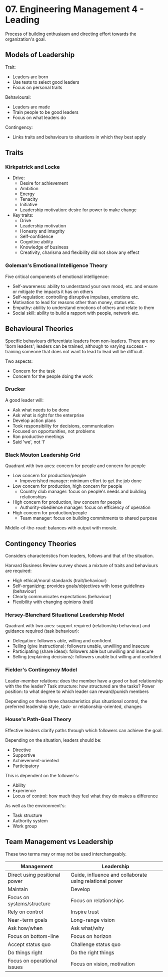 # 07. Engineering Management 4 - Leading

Process of building enthusiasm and directing effort towards the organization's goal.

## Models of Leadership

Trait:

- Leaders are born
- Use tests to select good leaders
- Focus on personal traits

Behavioural:

- Leaders are made
- Train people to be good leaders
- Focus on what leaders do

Contingency:

- Links traits and behaviours to situations in which they best apply

## Traits

### Kirkpatrick and Locke

- Drive:
  - Desire for achievement
  - Ambition
  - Energy
  - Tenacity
  - Initiative
  - Leadership motivation: desire for power to make change
- Key traits:
  - Drive
  - Leadership motivation
  - Honesty and integrity
  - Self-confidence
  - Cognitive ability
  - Knowledge of business
  - Creativity, charisma and flexibility did not show any effect

### Goleman's Emotional Intelligence Theory

Five critical components of emotional intelligence:

- Self-awareness: ability to understand your own mood, etc. and ensure or mitigate the impacts it has on others
- Self-regulation: controlling disruptive impulses, emotions etc.
- Motivation to lead for reasons other than money, status etc.
- Empathy: ability to understand emotions of others and relate to them
- Social skill: ability to build a rapport with people, network etc.

## Behavioural Theories

Specific behaviours differentiate leaders from non-leaders. There are no 'born leaders'; leaders can be trained, although to varying success - training someone that does not want to lead to lead will be difficult.

Two aspects:

- Concern for the task
- Concern for the people doing the work

### Drucker

A good leader will:

- Ask what needs to be done
- Ask what is right for the enterprise
- Develop action plans
- Took responsibility for decisions, communication
- Focused on opportunities, not problems
- Ran productive meetings
- Said 'we', not 'I'

### Black Mouton Leadership Grid

Quadrant with two axes: concern for people and concern for people

- Low concern for production/people
  - Impoverished manager: minimum effort to get the job done
- Low concern for production, high concern for people
  - Country club manager: focus on people's needs and building relationships
- High concern for production, low concern for people
  - Authority-obedience manager: focus on efficiency of operation
- High concern for production/people
  - Team manager: focus on building commitments to shared purpose

Middle-of-the-road: balances with output with morale.

## Contingency Theories

Considers characteristics from leaders, follows and that of the situation.

Harvard Business Review survey shows a mixture of traits and behaviours are required:

- High ethical/moral standards (trait/behaviour)
- Self-organizing; provides goals/objectives with loose guidelines (behaviour)
- Clearly communicates expectations (behaviour)
- Flexibility with changing opinions (trait)

### Hersey-Blanchard Situational Leadership Model

Quadrant with two axes: support required (relationship behaviour) and guidance required (task behaviour):

- Delegation: followers able, willing and confident
- Telling (give instructions): followers unable, unwilling and insecure
- Participating (share ideas): followers able but unwilling and insecure
- Selling (explaining decisions): followers unable but willing and confident

### Fielder's Contingency Model

Leader-member relations: does the member have a good or bad relationship with the the leader?
Task structure: how structured are the tasks?
Power position: to what degree to which leader can reward/punish members

Depending on these three characteristics plus situational control, the preferred leadership style, task- or relationship-oriented, changes

### House's Path-Goal Theory

Effective leaders clarify paths through which followers can achieve the goal.

Depending on the situation, leaders should be:

- Directive
- Supportive
- Achievement-oriented
- Participatory

This is dependent on the follower's:

- Ability
- Experience
- Locus of control: how much they feel what they do makes a difference

As well as the environment's:

- Task structure
- Authority system
- Work group

## Team Management vs Leadership

These two terms may or may not be used interchangeably.

| Management                    | Leadership                                              |
| ----------------------------- | ------------------------------------------------------- |
| Direct using positional power | Guide, influence and collaborate using relational power |
| Maintain                      | Develop                                                 |
| Focus on systems/structure    | Focus on relationships                                  |
| Rely on control               | Inspire trust                                           |
| Near-term goals               | Long-range vision                                       |
| Ask how/when                  | Ask what/why                                            |
| Focus on bottom-line          | Focus on horizon                                        |
| Accept status quo             | Challenge status quo                                    |
| Do things right               | Do the right things                                     |
| Focus on operational issues   | Focus on vision, motivation                             |
